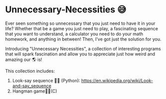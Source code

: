 # Unnecessary-Necessities 😅

Ever seen something so unnecessary that you just need to have it in your life? Whether that be a game you just need to play, a fascinating sequence that you want to understand, a calculator you need to do your math homework, and anything in between! Then, I've got just the solution for you.

Introducing "Unnecessary Necessities", a collection of interesting programs that will spark fascination and allow you to appreciate just how weird and amazing our 🌎 is! 

This collection includes:

1. Look-say sequence 👀📣 (Python): https://en.wikipedia.org/wiki/Look-and-say_sequence
2. Hangman game🧍🏽(C)
